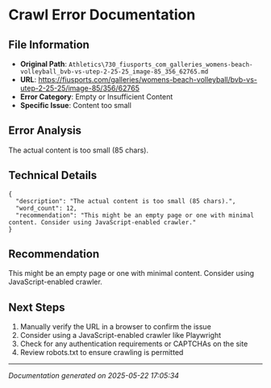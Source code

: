 # Crawl Error Documentation

## File Information
- **Original Path**: `Athletics\730_fiusports_com_galleries_womens-beach-volleyball_bvb-vs-utep-2-25-25_image-85_356_62765.md`
- **URL**: https://fiusports.com/galleries/womens-beach-volleyball/bvb-vs-utep-2-25-25/image-85/356/62765
- **Error Category**: Empty or Insufficient Content
- **Specific Issue**: Content too small

## Error Analysis
The actual content is too small (85 chars).

## Technical Details
```
{
  "description": "The actual content is too small (85 chars).",
  "word_count": 12,
  "recommendation": "This might be an empty page or one with minimal content. Consider using JavaScript-enabled crawler."
}
```

## Recommendation
This might be an empty page or one with minimal content. Consider using JavaScript-enabled crawler.

## Next Steps
1. Manually verify the URL in a browser to confirm the issue
2. Consider using a JavaScript-enabled crawler like Playwright
3. Check for any authentication requirements or CAPTCHAs on the site
4. Review robots.txt to ensure crawling is permitted

---
*Documentation generated on 2025-05-22 17:05:34*
